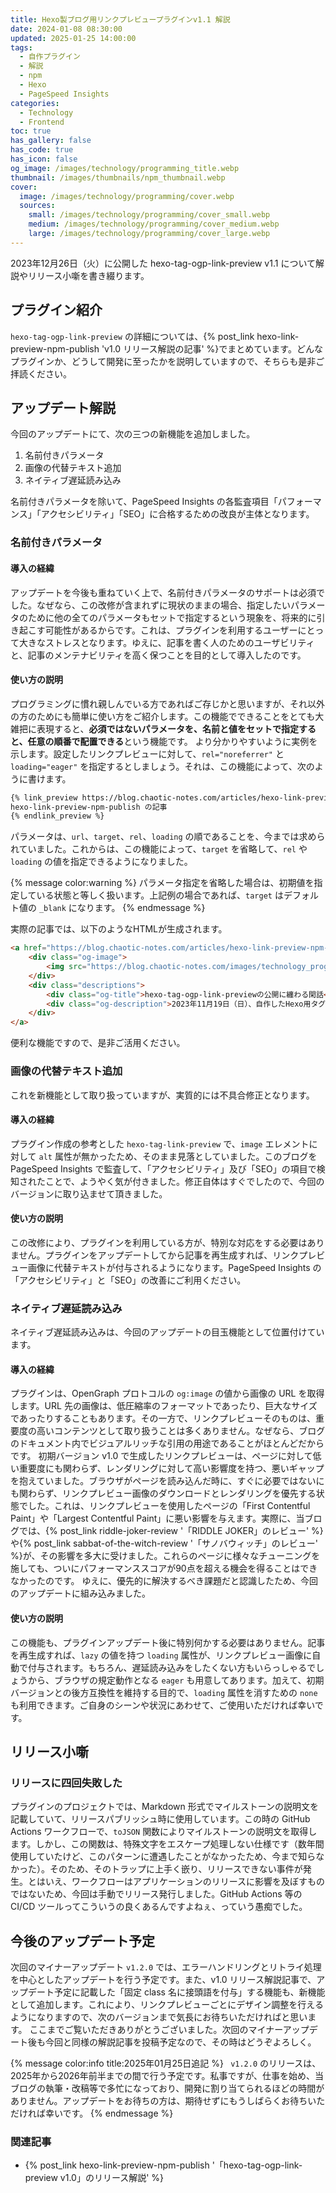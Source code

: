```yaml
---
title: Hexo製ブログ用リンクプレビュープラグインv1.1 解説
date: 2024-01-08 08:30:00
updated: 2025-01-25 14:00:00
tags:
  - 自作プラグイン
  - 解説
  - npm
  - Hexo
  - PageSpeed Insights
categories:
  - Technology
  - Frontend
toc: true
has_gallery: false
has_code: true
has_icon: false
og_image: /images/technology/programming_title.webp
thumbnail: /images/thumbnails/npm_thumbnail.webp
cover:
  image: /images/technology/programming/cover.webp
  sources:
    small: /images/technology/programming/cover_small.webp
    medium: /images/technology/programming/cover_medium.webp
    large: /images/technology/programming/cover_large.webp
---
```


2023年12月26日（火）に公開した hexo-tag-ogp-link-preview v1.1 について解説やリリース小噺を書き綴ります。

<!-- more -->

## プラグイン紹介

`hexo-tag-ogp-link-preview` の詳細については、{% post_link hexo-link-preview-npm-publish 'v1.0 リリース解説の記事' %}でまとめています。どんなプラグインか、どうして開発に至ったかを説明していますので、そちらも是非ご拝読ください。

## アップデート解説

今回のアップデートにて、次の三つの新機能を追加しました。

1. 名前付きパラメータ
2. 画像の代替テキスト追加
3. ネイティブ遅延読み込み

名前付きパラメータを除いて、PageSpeed Insights の各監査項目「パフォーマンス」「アクセシビリティ」「SEO」に合格するための改良が主体となります。

### 名前付きパラメータ

#### 導入の経緯

アップデートを今後も重ねていく上で、名前付きパラメータのサポートは必須でした。なぜなら、この改修が含まれずに現状のままの場合、指定したいパラメータのために他の全てのパラメータもセットで指定するという現象を、将来的に引き起こす可能性があるからです。これは、プラグインを利用するユーザーにとって大きなストレスとなります。ゆえに、記事を書く人のためのユーザビリティと、記事のメンテナビリティを高く保つことを目的として導入したのです。

#### 使い方の説明

プログラミングに慣れ親しんでいる方であればご存じかと思いますが、それ以外の方のためにも簡単に使い方をご紹介します。この機能でできることをとても大雑把に表現すると、**必須ではないパラメータを、名前と値をセットで指定すると、任意の順番で配置できる**という機能です。
より分かりやすいように実例を示します。設定したリンクプレビューに対して、`rel="noreferrer"` と `loading="eager"` を指定するとしましょう。それは、この機能によって、次のように書けます。

```markdown
{% link_preview https://blog.chaotic-notes.com/articles/hexo-link-preview-npm-publish/ loading:eager rel:noreferrer %}
hexo-link-preview-npm-publish の記事
{% endlink_preview %}
```

パラメータは、`url`、`target`、`rel`、`loading` の順であることを、今までは求められていました。これからは、この機能によって、`target` を省略して、`rel` や `loading` の値を指定できるようになりました。

{% message color:warning %}
パラメータ指定を省略した場合は、初期値を指定している状態と等しく扱います。上記例の場合であれば、`target` はデフォルト値の `_blank` になります。
{% endmessage %}

実際の記事では、以下のようなHTMLが生成されます。

```html
<a href="https://blog.chaotic-notes.com/articles/hexo-link-preview-npm-publish/" target="_blank" rel="noreferrer" class="link-preview">
    <div class="og-image">
        <img src="https://blog.chaotic-notes.com/images/technology_programming_title.webp" alt="hexo-tag-ogp-link-previewの公開に纏わる閑話" loading="eager">
    </div>
    <div class="descriptions">
        <div class="og-title">hexo-tag-ogp-link-previewの公開に纏わる閑話</div>
        <div class="og-description">2023年11月19日（日）、自作したHexo用タグプラグイン hexo-tag-ogp-link-preview v1.0.0 を、npmに公開しました。本記事では、プラグインの開発に至った経緯やIcarusテーマでの設定例等、プラグインのREADMEに書いていないような他愛も...</div>
    </div>
</a>
```

便利な機能ですので、是非ご活用ください。

### 画像の代替テキスト追加

これを新機能として取り扱っていますが、実質的には不具合修正となります。

#### 導入の経緯

プラグイン作成の参考とした `hexo-tag-link-preview` で、`image` エレメントに対して `alt` 属性が無かったため、そのまま見落としていました。このブログを PageSpeed Insights で監査して、「アクセシビリティ」及び「SEO」の項目で検知されたことで、ようやく気が付きました。修正自体はすぐでしたので、今回のバージョンに取り込ませて頂きました。

#### 使い方の説明

この改修により、プラグインを利用している方が、特別な対応をする必要はありません。プラグインをアップデートしてから記事を再生成すれば、リンクプレビュー画像に代替テキストが付与されるようになります。PageSpeed Insights の「アクセシビリティ」と「SEO」の改善にご利用ください。

### ネイティブ遅延読み込み

ネイティブ遅延読み込みは、今回のアップデートの目玉機能として位置付けています。

#### 導入の経緯

プラグインは、OpenGraph プロトコルの `og:image` の値から画像の URL を取得します。URL 先の画像は、低圧縮率のフォーマットであったり、巨大なサイズであったりすることもあります。その一方で、リンクプレビューそのものは、重要度の高いコンテンツとして取り扱うことは多くありません。なぜなら、ブログのドキュメント内でビジュアルリッチな引用の用途であることがほとんどだからです。
初期バージョン v1.0 で生成したリンクプレビューは、ページに対して低い重要度にも関わらず、レンダリングに対して高い影響度を持つ、悪いギャップを抱えていました。ブラウザがページを読み込んだ時に、すぐに必要ではないにも関わらず、リンクプレビュー画像のダウンロードとレンダリングを優先する状態でした。これは、リンクプレビューを使用したページの「First Contentful Paint」や「Largest Contentful Paint」に悪い影響を与えます。実際に、当ブログでは、{% post_link riddle-joker-review '「RIDDLE JOKER」のレビュー' %}や{% post_link sabbat-of-the-witch-review '「サノバウィッチ」のレビュー' %}が、その影響を多大に受けました。これらのページに様々なチューニングを施しても、ついにパフォーマンススコアが90点を超える機会を得ることはできなかったのです。
ゆえに、優先的に解決するべき課題だと認識したため、今回のアップデートに組み込みました。

#### 使い方の説明

この機能も、プラグインアップデート後に特別何かする必要はありません。記事を再生成すれば、`lazy` の値を持つ `loading` 属性が、リンクプレビュー画像に自動で付与されます。もちろん、遅延読み込みをしたくない方もいらっしゃるでしょうから、ブラウザの規定動作となる `eager` も用意してあります。加えて、初期バージョンとの後方互換性を維持する目的で、`loading` 属性を消すための `none` も利用できます。ご自身のシーンや状況にあわせて、ご使用いただければ幸いです。

## リリース小噺

### リリースに四回失敗した

プラグインのプロジェクトでは、Markdown 形式でマイルストーンの説明文を記載していて、リリースパブリッシュ時に使用しています。この時の GitHub Actions ワークフローで、`toJSON` 関数によりマイルストーンの説明文を取得します。しかし、この関数は、特殊文字をエスケープ処理しない仕様です（数年間使用していたけど、このパターンに遭遇したことがなかったため、今まで知らなかった）。そのため、そのトラップに上手く嵌り、リリースできない事件が発生。とはいえ、ワークフローはアプリケーションのリリースに影響を及ぼすものではないため、今回は手動でリリース発行しました。GitHub Actions 等の CI/CD ツールってこういうの良くあるんですよねぇ、っていう愚痴でした。

## 今後のアップデート予定

次回のマイナーアップデート `v1.2.0` では、エラーハンドリングとリトライ処理を中心としたアップデートを行う予定です。また、v1.0 リリース解説記事で、アップデート予定に記載した「固定 class 名に接頭語を付与」する機能も、新機能として追加します。これにより、リンクプレビューごとにデザイン調整を行えるようになりますので、次のバージョンまで気長にお待ちいただければと思います。
ここまでご覧いただきありがとうございました。次回のマイナーアップデート後も今回と同様の解説記事を投稿予定なので、その時はどうぞよろしく。

{% message color:info title:2025年01月25日追記 %}
` v1.2.0` のリリースは、2025年から2026年前半までの間で行う予定です。私事ですが、仕事を始め、当ブログの執筆・改稿等で多忙になっており、開発に割り当てられるほどの時間がありません。アップデートをお待ちの方は、期待せずにもうしばらくお待ちいただければ幸いです。
{% endmessage %}

### 関連記事

- {% post_link hexo-link-preview-npm-publish '「hexo-tag-ogp-link-preview v1.0」のリリース解説' %}

